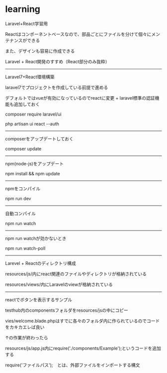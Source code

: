 # learning
Laravel+React学習用

Reactはコンポーネントベースなので、部品ごとにファイルを分けて個々にメンテナンスができる

また、デザインも容易に作成できる


Laravel + React開発のすすめ（React部分のみ抜粋）


_____________________________________________________________________________

Laravel7+React環境構築

laravel7でプロジェクトを作成している前提で進める

デフォルトではvueが有効になっているのでreactに変更 + laravel標準の認証機能も追加しておく

composer require laravel/ui 

php artisan ui react --auth

--------------------------------------------

composerをアップデートしておく

composer update

---------------------------------------------

npm(node-js)をアップデート

npm install && npm update

----------------------------------------------

npmをコンパイル

npm run dev

---------------------------------------------

自動コンパイル

npm run watch

----------------------------------------------

npm run watchが効かないとき

npm run watch-poll
__________________________________________________________________________________

Larevel + Reactのディレクトリ構成

resources/js/内にreact関連のファイルやディレクトリが格納されている

resources/views/内にLaravelのviewが格納されている


___________________________________________________________________________________

reactでボタンを表示するサンプル

testhub内のcomponentsフォルダをresources/jsの中にコピー

vies/welcome.blade.phpはすでに各々のフォルダ内に作られているのでコードをカキカエレば良い

↑の作業が終わったら

resources/js/app.js内にrequire('./components/Example');というコードを追加する

require('ファイルパス');　とは、外部ファイルをインポートする構文


